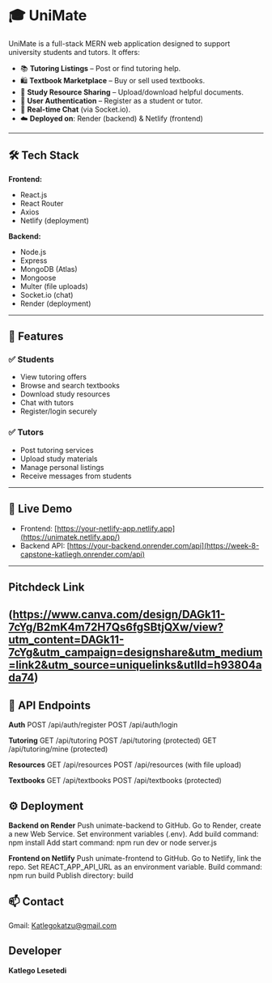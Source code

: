# 🎓 UniMate

UniMate is a full-stack MERN web application designed to support university students and tutors. It offers:

- 📚 **Tutoring Listings** – Post or find tutoring help.
- 🛍️ **Textbook Marketplace** – Buy or sell used textbooks.
- 🧾 **Study Resource Sharing** – Upload/download helpful documents.
- 👥 **User Authentication** – Register as a student or tutor.
- 💬 **Real-time Chat** (via Socket.io).
- ☁️ **Deployed on**: Render (backend) & Netlify (frontend)

---

## 🛠 Tech Stack

**Frontend:**
- React.js
- React Router
- Axios
- Netlify (deployment)

**Backend:**
- Node.js
- Express
- MongoDB (Atlas)
- Mongoose
- Multer (file uploads)
- Socket.io (chat)
- Render (deployment)

---

## 📁 Features

### ✅ Students
- View tutoring offers
- Browse and search textbooks
- Download study resources
- Chat with tutors
- Register/login securely

### ✅ Tutors
- Post tutoring services
- Upload study materials
- Manage personal listings
- Receive messages from students

---

## 🚀 Live Demo

- Frontend: [https://your-netlify-app.netlify.app](https://unimatek.netlify.app/)
- Backend API: [https://your-backend.onrender.com/api](https://week-8-capstone-katliegh.onrender.com/api)
---
## Pitchdeck Link
(https://www.canva.com/design/DAGk11-7cYg/B2mK4m72H7Qs6fgSBtjQXw/view?utm_content=DAGk11-7cYg&utm_campaign=designshare&utm_medium=link2&utm_source=uniquelinks&utlId=h93804ada74)
---
## 🧪 API Endpoints
**Auth**
POST /api/auth/register
POST /api/auth/login

**Tutoring**
GET /api/tutoring
POST /api/tutoring (protected)
GET /api/tutoring/mine (protected)

**Resources**
GET /api/resources
POST /api/resources (with file upload)

**Textbooks**
GET /api/textbooks
POST /api/textbooks (protected)

## ⚙️ Deployment
**Backend on Render**
Push unimate-backend to GitHub.
Go to Render, create a new Web Service.
Set environment variables (.env).
Add build command: npm install
Add start command: npm run dev or node server.js

**Frontend on Netlify**
Push unimate-frontend to GitHub.
Go to Netlify, link the repo.
Set REACT_APP_API_URL as an environment variable.
Build command: npm run build
Publish directory: build


## 📫 Contact
Gmail: Katlegokatzu@gmail.com

## Developer
**Katlego Lesetedi**
